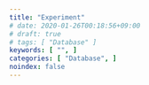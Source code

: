 ```yaml
---
title: "Experiment"
# date: 2020-01-26T00:18:56+09:00
# draft: true
# tags: [ "Database" ]
keywords: [ "", ]
categories: [ "Database", ]
noindex: false
---
```


